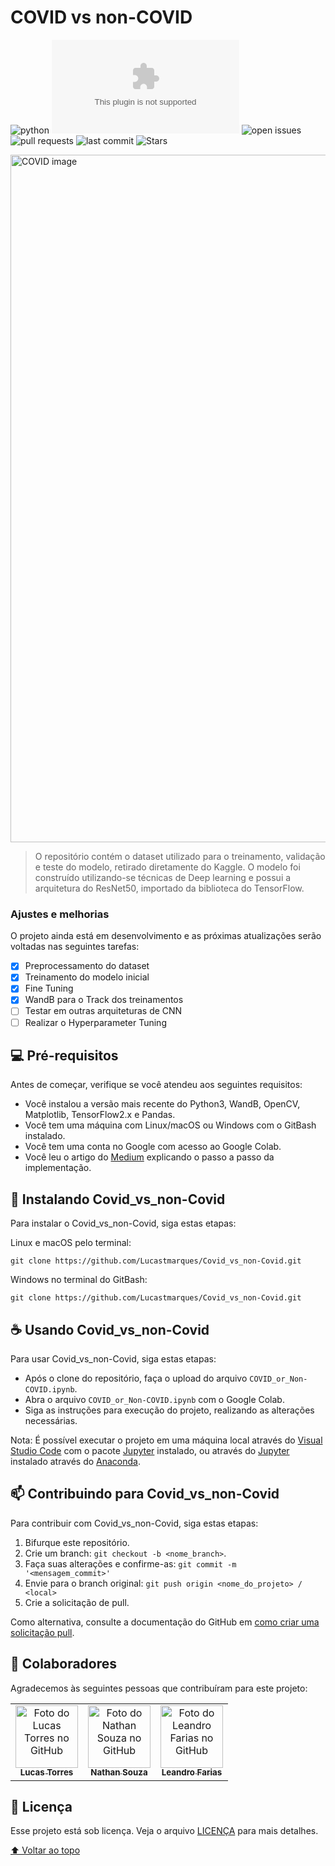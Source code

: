 # COVID vs non-COVID

![python](https://img.shields.io/pypi/pyversions/TensorFlow)
![dataset size](https://img.shields.io/github/size/Lucastmarques/Covid_vs_non-Covid/covid_or_non-covid.zip)
![open issues](https://img.shields.io/github/issues/Lucastmarques/Covid_vs_non-Covid)
![pull requests](https://img.shields.io/github/issues-pr/Lucastmarques/Covid_vs_non-Covid)
![last commit](https://img.shields.io/github/last-commit/Lucastmarques/Covid_vs_non-Covid)
![Stars](https://img.shields.io/github/stars/Lucastmarques/Covid_vs_non-Covid?style=social)


<img src="https://www.pfizer.com.br/sites/default/files/inline-images/covid-19_0.jpg" width="1100px;" alt="COVID image">

> O repositório contém o dataset utilizado para o treinamento, validação e teste do modelo, retirado diretamente do Kaggle. O modelo foi construído utilizando-se técnicas de Deep learning e possui a arquitetura do ResNet50, importado da biblioteca do TensorFlow.

### Ajustes e melhorias

O projeto ainda está em desenvolvimento e as próximas atualizações serão voltadas nas seguintes tarefas:

- [x] Preprocessamento do dataset
- [x] Treinamento do modelo inicial
- [x] Fine Tuning
- [x] WandB para o Track dos treinamentos
- [ ] Testar em outras arquiteturas de CNN
- [ ] Realizar o Hyperparameter Tuning

## 💻 Pré-requisitos

Antes de começar, verifique se você atendeu aos seguintes requisitos:

* Você instalou a versão mais recente do Python3, WandB, OpenCV, Matplotlib, TensorFlow2.x e Pandas.
* Você tem uma máquina com Linux/macOS ou Windows com o GitBash instalado.
* Você tem uma conta no Google com acesso ao Google Colab.
* Você leu o artigo do [Medium]() explicando o passo a passo da implementação.

## 🚀 Instalando Covid_vs_non-Covid

Para instalar o Covid_vs_non-Covid, siga estas etapas:

Linux e macOS pelo terminal:
```
git clone https://github.com/Lucastmarques/Covid_vs_non-Covid.git
```

Windows no terminal do GitBash:
```
git clone https://github.com/Lucastmarques/Covid_vs_non-Covid.git
```

## ☕ Usando Covid_vs_non-Covid

Para usar Covid_vs_non-Covid, siga estas etapas:

* Após o clone do repositório, faça o upload do arquivo `COVID_or_Non-COVID.ipynb`.
* Abra o arquivo `COVID_or_Non-COVID.ipynb` com o Google Colab.
* Siga as instruções para execução do projeto, realizando as alterações necessárias. 

Nota: É possível executar o projeto em uma máquina local através do [Visual Studio Code](https://code.visualstudio.com/) com o pacote [Jupyter](https://pypi.org/project/jupyter/) instalado, ou através do [Jupyter](https://jupyter.org/) instalado através do [Anaconda](https://www.anaconda.com/).

## 📫 Contribuindo para Covid_vs_non-Covid
Para contribuir com Covid_vs_non-Covid, siga estas etapas:

1. Bifurque este repositório.
2. Crie um branch: `git checkout -b <nome_branch>`.
3. Faça suas alterações e confirme-as: `git commit -m '<mensagem_commit>'`
4. Envie para o branch original: `git push origin <nome_do_projeto> / <local>`
5. Crie a solicitação de pull.

Como alternativa, consulte a documentação do GitHub em [como criar uma solicitação pull](https://help.github.com/en/github/collaborating-with-issues-and-pull-requests/creating-a-pull-request).

## 🤝 Colaboradores

Agradecemos às seguintes pessoas que contribuíram para este projeto:

<table>
  <tr>
    <td align="center">
      <a href="https://github.com/Lucastmarques">
        <img src="https://avatars.githubusercontent.com/u/48794028" width="100px;" alt="Foto do Lucas Torres no GitHub"/><br>
        <sub>
          <b>Lucas Torres</b>
        </sub>
      </a>
    </td>
    <td align="center">
      <a href="https://github.com/nathansouz4">
        <img src="https://avatars.githubusercontent.com/u/47602108" width="100px;" alt="Foto do Nathan Souza no GitHub"/><br>
        <sub>
          <b>Nathan Souza</b>
        </sub>
      </a>
    </td>
    <td align="center">
      <a href="https://github.com/leandrofarias13">
        <img src="https://avatars.githubusercontent.com/u/77739821" width="100px;" alt="Foto do Leandro Farias no GitHub"/><br>
        <sub>
          <b>Leandro Farias</b>
        </sub>
      </a>
    </td>
  </tr>
</table>


<!---## 😄 Seja um dos contribuidores<br>--->

<!---Quer fazer parte desse projeto? Clique [AQUI](CONTRIBUTING.md) e leia como contribuir.--->

## 📝 Licença

Esse projeto está sob licença. Veja o arquivo [LICENÇA](LICENSE) para mais detalhes.

[⬆ Voltar ao topo](#COVID-vs-non-COVID)<br>
